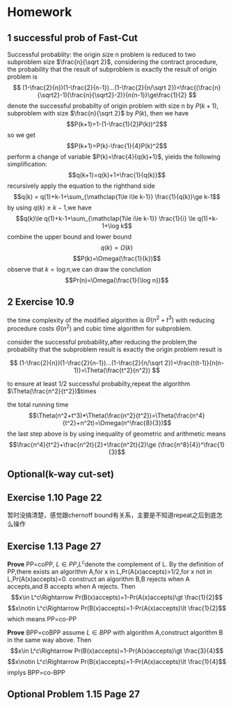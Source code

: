 # Homework 
## 1 successful prob of Fast-Cut 
Successful probablity:
the origin size n problem is reduced to two subproblem size $\frac{n}{\sqrt 2}$, considering the contract procedure, the probability that the result of subproblem is exactly the result of origin problem is
$$
(1-\frac{2}{n})(1-\frac{2}{n-1})...(1-\frac{2}{n/\sqrt 2})=\frac{(\frac{n}{\sqrt2}-1)(\frac{n}{\sqrt2}-2)}{n(n-1)}\ge\frac{1}{2}
$$
denote the successful probabilty of origin problem with size n by $P(k+1)$, subproblem with size $\frac{n}{\sqrt 2}$ by $P(k)$, then we have
$$P(k+1)=1-(1-\frac{1}{2}P(k))^2$$
so we get
$$P(k+1)=P(k)-\frac{1}{4}P(k)^2$$
perform a change of variable  $P(k)=\frac{4}{q(k)+1}$, yields the following simplification:
$$q(k+1)=q(k)+1+\frac{1}{q(k)}$$
recursively apply the equation to the righthand side
$$q(k) = q(1)+k-1+\sum_{\mathclap{1\le i\le k-1}} \frac{1}{q(k)}\ge k-1$$
by using $q(k)\ge k-1$,we have
$$q(k)\le q(1)+k-1+\sum_{\mathclap{1\le i\le k-1}} \frac{1}{i} \le q(1)+k-1+\log k$$
combine the upper bound and lower bound
$$q(k)=\Omega(k)$$
$$P(k)=\Omega(\frac{1}{k})$$
observe that $k=\log n$,we can draw the conclution
$$Pr(n)=\Omega(\frac{1}{\log n})$$

## 2 Exercise 10.9
the time complexity of the modified algorithm is $\Theta(n^2+t^3)$ with reducing procedure costs $\Theta(n^2)$ and cubic time algorithm for subproblem.

consider the successful probability,after reducing the problem,the probability that the subproblem result is exactly the origin problem result is

$$
(1-\frac{2}{n})(1-\frac{2}{n-1})...(1-\frac{2}{n/\sqrt 2})=\frac{t(t-1)}{n(n-1)}=\Theta(\frac{t^2}{n^2})
$$

to ensure at least 1/2 successful probabilty,repeat the algorithm $\Theta(\frac{n^2}{t^2})$times

the total running time
$$\Theta(n^2+t^3)*\Theta(\frac{n^2}{t^2})=\Theta(\frac{n^4}{t^2}+n^2t)=\Omega(n^\frac{8}{3})$$
the last step above is by using inequality of geometric and arithmetic means
$$\frac{n^4}{t^2}+\frac{n^2t}{2}+\frac{n^2t}{2}\ge (\frac{n^8}{4})^\frac{1}{3}$$

## Optional(k-way cut-set)

## Exercise 1.10 Page 22
暂时没搞清楚，感觉跟chernoff bound有关系，主要是不知道repeat之后到底怎么操作
## Exercise 1.13 Page 27
**Prove** PP=coPP,
$L\in PP$,$L^c$denote the complement of L. By the definition of PP,there exists an algorithm A,for x in L,Pr(A(x)accepts)>1/2,for x not in L,Pr(A(x)accepts)=0.
construct an algorithm B,B rejects when A accepts,and B accepts when A rejects.
Then $$x\in L^c\Rightarrow Pr(B(x)accepts)=1-Pr(A(x)accepts)\gt \frac{1}{2}$$$$x\notin L^c\Rightarrow Pr(B(x)accepts)=1-Pr(A(x)accepts)\lt \frac{1}{2}$$
which means PP=co-PP

**Prove** BPP=coBPP
assume $L\in BPP$ with algorithm A,construct algorithm B in the same way above.
Then $$x\in L^c\Rightarrow Pr(B(x)accepts)=1-Pr(A(x)accepts)\gt \frac{3}{4}$$$$x\notin L^c\Rightarrow Pr(B(x)accepts)=1-Pr(A(x)accepts)\lt \frac{1}{4}$$
implys BPP=co-BPP

## Optional Problem 1.15 Page 27

